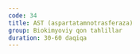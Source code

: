 ```yaml
---
code: 34
title: AST (aspartatamnotrasferaza)
group: Biokimyoviy qon tahlillar
duration: 30-60 daqiqa
---
```

